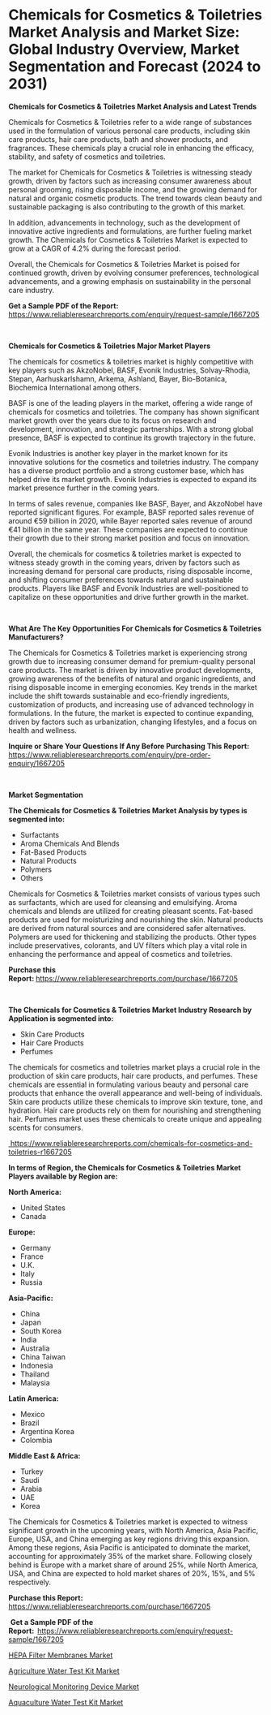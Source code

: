 <p><h1>Chemicals for Cosmetics & Toiletries Market Analysis and Market Size: Global Industry Overview, Market Segmentation and Forecast (2024 to 2031)</h1></p><p><strong>Chemicals for Cosmetics & Toiletries Market Analysis and Latest Trends</strong></p>
<p><p>Chemicals for Cosmetics & Toiletries refer to a wide range of substances used in the formulation of various personal care products, including skin care products, hair care products, bath and shower products, and fragrances. These chemicals play a crucial role in enhancing the efficacy, stability, and safety of cosmetics and toiletries.</p><p>The market for Chemicals for Cosmetics & Toiletries is witnessing steady growth, driven by factors such as increasing consumer awareness about personal grooming, rising disposable income, and the growing demand for natural and organic cosmetic products. The trend towards clean beauty and sustainable packaging is also contributing to the growth of this market.</p><p>In addition, advancements in technology, such as the development of innovative active ingredients and formulations, are further fueling market growth. The Chemicals for Cosmetics & Toiletries Market is expected to grow at a CAGR of 4.2% during the forecast period.</p><p>Overall, the Chemicals for Cosmetics & Toiletries Market is poised for continued growth, driven by evolving consumer preferences, technological advancements, and a growing emphasis on sustainability in the personal care industry.</p></p>
<p><strong>Get a Sample PDF of the Report:&nbsp;</strong> <a href="https://www.reliableresearchreports.com/enquiry/request-sample/1667205">https://www.reliableresearchreports.com/enquiry/request-sample/1667205</a></p>
<p>&nbsp;</p>
<p><strong>Chemicals for Cosmetics & Toiletries Major Market Players</strong></p>
<p><p>The chemicals for cosmetics & toiletries market is highly competitive with key players such as AkzoNobel, BASF, Evonik Industries, Solvay-Rhodia, Stepan, Aarhuskarlshamn, Arkema, Ashland, Bayer, Bio-Botanica, Biochemica International among others.</p><p>BASF is one of the leading players in the market, offering a wide range of chemicals for cosmetics and toiletries. The company has shown significant market growth over the years due to its focus on research and development, innovation, and strategic partnerships. With a strong global presence, BASF is expected to continue its growth trajectory in the future.</p><p>Evonik Industries is another key player in the market known for its innovative solutions for the cosmetics and toiletries industry. The company has a diverse product portfolio and a strong customer base, which has helped drive its market growth. Evonik Industries is expected to expand its market presence further in the coming years.</p><p>In terms of sales revenue, companies like BASF, Bayer, and AkzoNobel have reported significant figures. For example, BASF reported sales revenue of around €59 billion in 2020, while Bayer reported sales revenue of around €41 billion in the same year. These companies are expected to continue their growth due to their strong market position and focus on innovation.</p><p>Overall, the chemicals for cosmetics & toiletries market is expected to witness steady growth in the coming years, driven by factors such as increasing demand for personal care products, rising disposable income, and shifting consumer preferences towards natural and sustainable products. Players like BASF and Evonik Industries are well-positioned to capitalize on these opportunities and drive further growth in the market.</p></p>
<p>&nbsp;</p>
<p><strong>What Are The Key Opportunities For Chemicals for Cosmetics & Toiletries Manufacturers?</strong></p>
<p><p>The Chemicals for Cosmetics & Toiletries market is experiencing strong growth due to increasing consumer demand for premium-quality personal care products. The market is driven by innovative product developments, growing awareness of the benefits of natural and organic ingredients, and rising disposable income in emerging economies. Key trends in the market include the shift towards sustainable and eco-friendly ingredients, customization of products, and increasing use of advanced technology in formulations. In the future, the market is expected to continue expanding, driven by factors such as urbanization, changing lifestyles, and a focus on health and wellness.</p></p>
<p><strong>Inquire or Share Your Questions If Any Before Purchasing This Report:</strong> <a href="https://www.reliableresearchreports.com/enquiry/pre-order-enquiry/1667205">https://www.reliableresearchreports.com/enquiry/pre-order-enquiry/1667205</a></p>
<p>&nbsp;</p>
<p><strong>Market Segmentation</strong></p>
<p><strong>The Chemicals for Cosmetics & Toiletries Market Analysis by types is segmented into:</strong></p>
<p><ul><li>Surfactants</li><li>Aroma Chemicals And Blends</li><li>Fat-Based Products</li><li>Natural Products</li><li>Polymers</li><li>Others</li></ul></p>
<p><p>Chemicals for Cosmetics & Toiletries market consists of various types such as surfactants, which are used for cleansing and emulsifying. Aroma chemicals and blends are utilized for creating pleasant scents. Fat-based products are used for moisturizing and nourishing the skin. Natural products are derived from natural sources and are considered safer alternatives. Polymers are used for thickening and stabilizing the products. Other types include preservatives, colorants, and UV filters which play a vital role in enhancing the performance and appeal of cosmetics and toiletries.</p></p>
<p><strong>Purchase this Report:&nbsp;</strong><a href="https://www.reliableresearchreports.com/purchase/1667205">https://www.reliableresearchreports.com/purchase/1667205</a></p>
<p>&nbsp;</p>
<p><strong>The Chemicals for Cosmetics & Toiletries Market Industry Research by Application is segmented into:</strong></p>
<p><ul><li>Skin Care Products</li><li>Hair Care Products</li><li>Perfumes</li></ul></p>
<p><p>The chemicals for cosmetics and toiletries market plays a crucial role in the production of skin care products, hair care products, and perfumes. These chemicals are essential in formulating various beauty and personal care products that enhance the overall appearance and well-being of individuals. Skin care products utilize these chemicals to improve skin texture, tone, and hydration. Hair care products rely on them for nourishing and strengthening hair. Perfumes market uses these chemicals to create unique and appealing scents for consumers.</p></p>
<p><a href="https://www.reliableresearchreports.com/chemicals-for-cosmetics-and-toiletries-r1667205">&nbsp;https://www.reliableresearchreports.com/chemicals-for-cosmetics-and-toiletries-r1667205</a></p>
<p><strong>In terms of Region, the Chemicals for Cosmetics & Toiletries Market Players available by Region are:</strong></p>
<p>
    <p> <strong> North America: </strong>
        <ul>
            <li>United States</li>
            <li>Canada</li>
        </ul>
        </p> 
    <p> <strong> Europe: </strong>
        <ul>
            <li>Germany</li>
            <li>France</li>
            <li>U.K.</li>
            <li>Italy</li>
            <li>Russia</li>
        </ul>
        </p> 
    <p> <strong> Asia-Pacific: </strong>
        <ul>
            <li>China</li>
            <li>Japan</li>
            <li>South Korea</li>
            <li>India</li>
            <li>Australia</li>
            <li>China Taiwan</li>
            <li>Indonesia</li>
            <li>Thailand</li>
            <li>Malaysia</li>
        </ul>
        </p> 
    <p> <strong> Latin America: </strong>
        <ul>
            <li>Mexico</li>
            <li>Brazil</li>
            <li>Argentina Korea</li>
            <li>Colombia</li>
        </ul>
        </p> 
    <p> <strong> Middle East & Africa: </strong>
        <ul>
            <li>Turkey</li>
            <li>Saudi</li>
            <li>Arabia</li>
            <li>UAE</li>
            <li>Korea</li>
        </ul>
    </p>
    </p>
<p><p>The Chemicals for Cosmetics & Toiletries market is expected to witness significant growth in the upcoming years, with North America, Asia Pacific, Europe, USA, and China emerging as key regions driving this expansion. Among these regions, Asia Pacific is anticipated to dominate the market, accounting for approximately 35% of the market share. Following closely behind is Europe with a market share of around 25%, while North America, USA, and China are expected to hold market shares of 20%, 15%, and 5% respectively.</p></p>
<p><strong>Purchase this Report: </strong><a href="https://www.reliableresearchreports.com/purchase/1667205">https://www.reliableresearchreports.com/purchase/1667205</a></p>
<p>&nbsp;<strong>Get a Sample PDF of the Report:&nbsp;&nbsp;</strong><a href="https://www.reliableresearchreports.com/enquiry/request-sample/1667205">https://www.reliableresearchreports.com/enquiry/request-sample/1667205</a></p>
<p><strong></strong></p>
<p><p><a href="https://www.linkedin.com/pulse/analyzing-hepa-filter-membranes-market-dynamics-growth-drivers-pjcic?trackingId=U2mmWjQMR2W16D0lwuys4g%3D%3D">HEPA Filter Membranes Market</a></p><p><a href="https://github.com/Airanohannonzb68e5pb53oc1/Market-Research-Report-List-3/blob/main/agriculture-water-test-kit-market.md">Agriculture Water Test Kit Market</a></p><p><a href="https://github.com/cecuraprangm/Market-Research-Report-List-4/blob/main/neurological-monitoring-device-market.md">Neurological Monitoring Device Market</a></p><p><a href="https://github.com/fiixsa/Market-Research-Report-List-4/blob/main/aquaculture-water-test-kit-market.md">Aquaculture Water Test Kit Market</a></p></p>